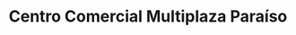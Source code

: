 ---
title: "Centro Comercial Multiplaza Paraíso"
url: /caracas/centro-comercial-multiplaza-paraiso/
shop: centro comercial
---